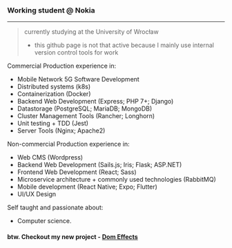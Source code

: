 
### Working student @ Nokia
--- 
> currently studying at the University of Wrocław
> - this github page is not that active because I mainly use internal version control tools for work 

Commercial Production experience in:
- Mobile Network 5G Software Development
- Distributed systems (k8s)
- Containerization (Docker)
- Backend Web Development (Express; PHP 7+; Django)
- Datastorage (PostgreSQL; MariaDB; MongoDB)
- Cluster Management Tools (Rancher; Longhorn)
- Unit testing + TDD (Jest)
- Server Tools (Nginx; Apache2)

Non-commercial Production experience in:
- Web CMS (Wordpress)
- Backend Web Development (Sails.js; Iris; Flask; ASP.NET)
- Frontend Web Development (React; Sass)
- Microservice architecture + commonly used technologies (RabbitMQ)
- Mobile development (React Native; Expo; Flutter)
- UI/UX Design

Self taught and passionate about:
- Computer science.

####  btw. Checkout my new project - [Dom Effects](https://github.com/antonigoles/Dom-Effects)






